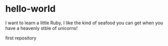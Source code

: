 # hello-world
I want to learn a little Ruby, 
I like the kind of seafood you can get when you have a heavenly stble of unicorns!

first repository
